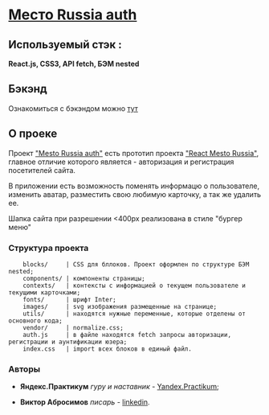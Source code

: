 # [Место Russia auth](https://v1ktorbro.github.io/react-mesto-auth/index.html)

## Используемый стэк :

**React.js, CSS3, API fetch, БЭМ nested**

## Бэкэнд

Ознакомиться с бэкэндом можно [тут](https://github.com/v1ktorbro/react-mesto-api-full)

## О проеке

Проект ["Mesto Russia auth"](https://v1ktorbro.github.io/react-mesto-auth/index.html) есть прототип проекта ["React Mesto Russia"](https://v1ktorbro.github.io/mesto-react/index.html), главное отличие которого является - авторизация и регистрация посетителей сайта.

В приложении есть возможность поменять информацю о пользователе, изменить аватар, разместить свою любимую карточку, а так же удалить ее.

Шапка сайта при разрешении <400px реализована в стиле "бургер меню"

### Структура проекта

        blocks/     | CSS для бллоков. Проект оформлен по структуре БЭМ nested;
        components/ | компоненты страницы;
        contexts/   | контексты с информацией о текущем пользователе и текущими карточками;
        fonts/      | шрифт Inter;
        images/     | svg изображения размещенные на странице;
        utils/      | находятся нужные переменные, которые отделены от основного кода;
        vendor/     | normalize.css;
        auth.js     | в файле находятся fetch запросы авторизации, регистрации и аунтификации юзера;
        index.css   | import всех блоков в единый файл.


### Авторы

* **Яндекс.Практикум** *гуру и наставник* - [Yandex.Practikum](https://praktikum.yandex.ru);

* **Виктор Абросимов** *писарь* - [linkedin](https://www.linkedin.com/in/victor-abrosimov-631b6b1a4/).
